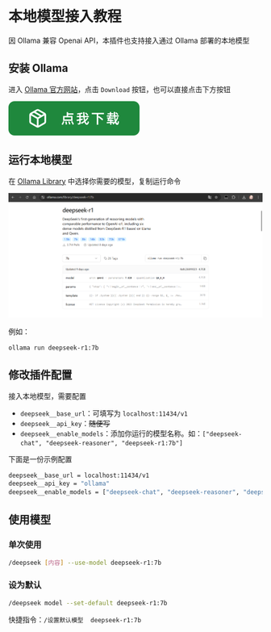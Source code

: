 # 本地模型接入教程

因 Ollama 兼容 Openai API，本插件也支持接入通过 Ollama 部署的本地模型

## 安装 Ollama

进入 [Ollama 官方网站](https://ollama.com/)，点击 `Download` 按钮，也可以直接点击下方按钮

[![download](./docs/download.svg)](https://ollama.com/download)

## 运行本地模型

在 [Ollama Library](https://ollama.com/library/deepseek-r1) 中选择你需要的模型，复制运行命令

[![Ollama Library](./docs/ollama_library.png)](https://ollama.com/library/deepseek-r1)

例如：

```bash
ollama run deepseek-r1:7b
```

## 修改插件配置

接入本地模型，需要配置

- `deepseek__base_url`：可填写为 `localhost:11434/v1`
- `deepseek__api_key`：~~随便写~~
- `deepseek__enable_models`：添加你运行的模型名称。如：`["deepseek-chat", "deepseek-reasoner", "deepseek-r1:7b"]`

下面是一份示例配置

```bash
deepseek__base_url = localhost:11434/v1
deepseek__api_key = "ollama"
deepseek__enable_models = ["deepseek-chat", "deepseek-reasoner", "deepseek-r1:7b"]
```

## 使用模型

### 单次使用

```bash
/deepseek [内容] --use-model deepseek-r1:7b
```

### 设为默认

```bash
/deepseek model --set-default deepseek-r1:7b
```

快捷指令：`/设置默认模型  deepseek-r1:7b`
